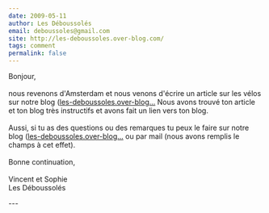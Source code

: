 ```yaml
---
date: 2009-05-11
author: Les Déboussolés
email: deboussoles@gmail.com
site: http://les-deboussoles.over-blog.com/
tags: comment
permalink: false
---
```


<p>Bonjour,<br />
<br />
nous revenons d'Amsterdam et nous venons d'écrire un article sur les vélos sur notre blog (<a href="http://les-deboussoles.over-blog.com/article-31273093.html)." title="http://les-deboussoles.over-blog.com/article-31273093.html)." rel="nofollow">les-deboussoles.over-blog...</a> Nous avons trouvé ton article et ton blog très instructifs et avons fait un lien vers ton blog.<br />
<br />
Aussi, si tu as des questions ou des remarques tu peux le faire sur notre blog (<a href="http://les-deboussoles.over-blog.com/)" title="http://les-deboussoles.over-blog.com/)" rel="nofollow">les-deboussoles.over-blog...</a> ou par mail (nous avons remplis le champs à cet effet).<br />
<br />
Bonne continuation,<br />
<br />
Vincent et Sophie<br />
Les Déboussolés </p>
---